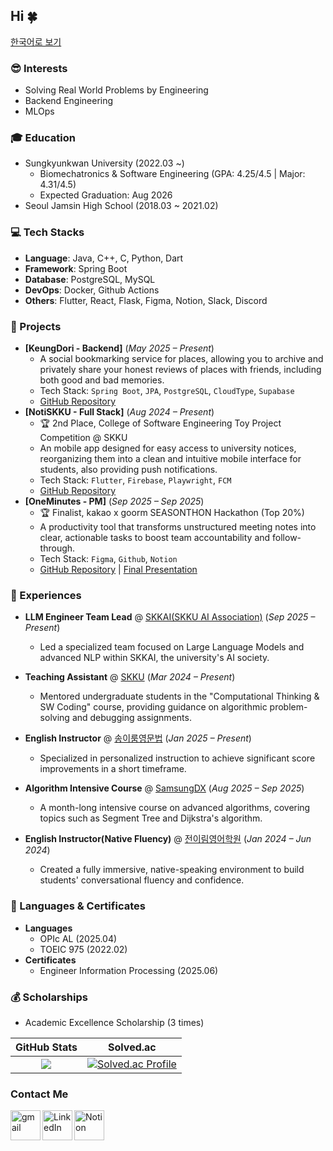 ## Hi 🍀

[한국어로 보기](README_kor.md)

### 😎 Interests
- Solving Real World Problems by Engineering
- Backend Engineering 
- MLOps

### 🎓 Education
- Sungkyunkwan University (2022.03 ~)
    - Biomechatronics & Software Engineering (GPA: 4.25/4.5 | Major: 4.31/4.5)
    - Expected Graduation: Aug 2026
- Seoul Jamsin High School (2018.03 ~ 2021.02) 

### 💻 Tech Stacks
- **Language**: Java, C++, C, Python, Dart
- **Framework**: Spring Boot
- **Database**: PostgreSQL, MySQL
- **DevOps**: Docker, Github Actions
- **Others**: Flutter, React, Flask, Figma, Notion, Slack, Discord

### 🚀 Projects
- **[KeungDori - Backend]** (_May 2025 – Present_)
  - A social bookmarking service for places, allowing you to archive and privately share your honest reviews of places with friends, including both good and bad memories.
  - Tech Stack: `Spring Boot`, `JPA`, `PostgreSQL`, `CloudType`, `Supabase`
  - [GitHub Repository](https://github.com/i-chaeyeon/9oormthon-keungdori-be)
- **[NotiSKKU - Full Stack]** (_Aug 2024 – Present_)
    - 🏆 2nd Place, College of Software Engineering Toy Project Competition @ SKKU
  - An mobile app designed for easy access to university notices, reorganizing them into a clean and intuitive mobile interface for students, also providing push notifications.
  - Tech Stack: `Flutter`, `Firebase`, `Playwright`, `FCM`
  - [GitHub Repository](https://github.com/Team-Notiskku)
- **[OneMinutes - PM]** (_Sep 2025 – Sep 2025_)
    - 🏆 Finalist, kakao x goorm SEASONTHON Hackathon (Top 20%)
  - A productivity tool that transforms unstructured meeting notes into clear, actionable tasks to boost team accountability and follow-through.
  - Tech Stack: `Figma`, `Github`, `Notion`
  - [GitHub Repository](https://github.com/9oormthon-univ/2025_SEASONTHON_TEAM_68_BE) | [Final Presentation](OneMinutes_PT.pdf)


### 🎯 Experiences
- **LLM Engineer Team Lead** @ [SKKAI(SKKU AI Association)](https://www.linkedin.com/company/skkai-sungkyunkwan-ai/posts/?feedView=all) (_Sep 2025 – Present_)
    -  Led a specialized team focused on Large Language Models and advanced NLP within SKKAI, the university's AI society.

- **Teaching Assistant** @ [SKKU](https://www.skku.edu/skku/index.do) (_Mar 2024 – Present_)
  - Mentored undergraduate students in the "Computational Thinking & SW Coding" course, providing guidance on algorithmic problem-solving and debugging assignments.

- **English Instructor** @ [송이룸영문법](https://www.songirum.com/) (_Jan 2025 – Present_)
  - Specialized in personalized instruction to achieve significant score improvements in a short timeframe.

- **Algorithm Intensive Course** @ [SamsungDX](https://www.samsung-dxrecruit.com/company) (_Aug 2025 – Sep 2025_)
    - A month-long intensive course on advanced algorithms, covering topics such as Segment Tree and Dijkstra's algorithm.

- **English Instructor(Native Fluency)** @ [전이림영어학원](https://blog.naver.com/jeonleelim0513) (_Jan 2024 – Jun 2024_)
  - Created a fully immersive, native-speaking environment to build students' conversational fluency and confidence.

### 🏅 Languages & Certificates
- **Languages**
  - OPIc AL (2025.04)
  - TOEIC 975 (2022.02)
- **Certificates**
  - Engineer Information Processing (2025.06)

### 💰 Scholarships
- Academic Excellence Scholarship (3 times)
     

| GitHub Stats | Solved.ac |
|:-------------:|:-----------------:|
| <a href="https://github.com/anuraghazra/github-readme-stats"><img src="https://github-readme-stats.vercel.app/api?username=i-chaeyeon&rank_icon=github" /></a> | [![Solved.ac Profile](https://mazassumnida.wtf/api/v2/generate_badge?boj=ummmeohaji)](https://solved.ac/ummmeohaji) |


### Contact Me
[<img align="left" alt="gmail" width="48px" src="https://img.icons8.com/?size=100&id=P7UIlhbpWzZm&format=png&color=000000" />][gmail]
[<img align="left" alt="LinkedIn" width="48px" src="https://img.icons8.com/color/48/000000/linkedin.png" />][linkedin]
[<img align="left" alt="Notion" width="48px" src="https://img.icons8.com/?size=100&id=F6H2fsqXKBwH&format=png&color=000000" />][notion]

[gmail]: mailto:jenny.chaeyeon.lee@gmail.com
[linkedin]: https://www.linkedin.com/in/jennychaeyeonlee
[notion]: https://www.notion.so/19576687ba2f80948f1cc4042162fa0a     

